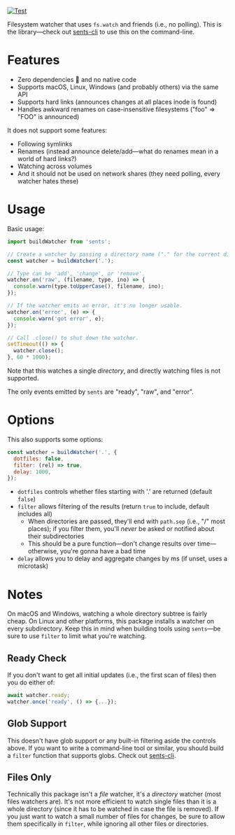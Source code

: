 [![Test](https://github.com/samthor/sents/actions/workflows/node.js.yml/badge.svg)](https://github.com/samthor/sents)

Filesystem watcher that uses `fs.watch` and friends (i.e., no polling).
This is the library—check out [sents-cli](https://npmjs.com/package/sents-cli) to use this on the command-line.

# Features

* Zero dependencies 🍩 and no native code
* Supports macOS, Linux, Windows (and probably others) via the same API
* Supports hard links (announces changes at all places inode is found)
* Handles awkward renames on case-insensitive filesystems ("foo" => "FOO" is announced)

It does not support some features:

* Following symlinks
* Renames (instead announce delete/add&mdash;what do renames mean in a world of hard links?)
* Watching across volumes
* And it should not be used on network shares (they need polling, every watcher hates these)

# Usage

Basic usage:

```js
import buildWatcher from 'sents';

// Create a watcher by passing a directory name ("." for the current dir).
const watcher = buildWatcher('.');

// Type can be 'add', 'change', or 'remove'.
watcher.on('raw', (filename, type, ino) => {
  console.warn(type.toUpperCase(), filename, ino);
});

// If the watcher emits an error, it's no longer usable.
watcher.on('error', (e) => {
  console.warn('got error', e);
});

// Call .close() to shut down the watcher.
setTimeout(() => {
  watcher.close();
}, 60 * 1000);
```

Note that this watches a single _directory_, and directly watching files is not supported.

The only events emitted by `sents` are "ready", "raw", and "error".

# Options

This also supports some options:

```js
const watcher = buildWatcher('.', {
  dotfiles: false,
  filter: (rel) => true,
  delay: 1000,
});
```

* `dotfiles` controls whether files starting with '.' are returned (default `false`)
* `filter` allows filtering of the results (return `true` to include, default includes all)
  - When directories are passed, they'll end with `path.sep` (i.e., "/" most places); if you filter them, you'll _never_ be asked or notified about their subdirectories
  - This should be a pure function—don't change results over time—otherwise, you're gonna have a bad time
* `delay` allows you to delay and aggregate changes by ms (if unset, uses a microtask)

# Notes

On macOS and Windows, watching a whole directory subtree is fairly cheap.
On Linux and other platforms, this package installs a watcher on every subdirectory.
Keep this in mind when building tools using `sents`—be sure to use `filter` to limit what you're watching.

## Ready Check

If you don't want to get all initial updates (i.e., the first scan of files) then you do either of:

```js
await watcher.ready;
watcher.once('ready', () => {...});
```

## Glob Support

This doesn't have glob support or any built-in filtering aside the controls above.
If you want to write a command-line tool or similar, you should build a `filter` function that supports globs.
Check out [sents-cli](https://npmjs.com/package/sents-cli).

## Files Only

Technically this package isn't a _file_ watcher, it's a _directory_ watcher (most files watchers are).
It's not more efficient to watch single files than it is a whole directory (since it has to be watched in case the file is removed).
If you just want to watch a small number of files for changes, be sure to allow them specifically in `filter`, while ignoring all other files or directories.
